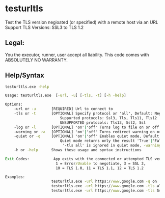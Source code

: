 # testurltls
Test the TLS version negioated (or specified) with a remote host via an URL
Support TLS Versions: SSL3 to TLS 1.2

## Legal:
You the executor, runner, user accept all liability.
This code comes with ABSOLUTELY NO WARRANTY.

## Help/Syntax
```cmd
testurltls.exe -help

Usage: testurltls.exe  [-url, -u] [-tls, -t] [-h -help]

Options:
    -url or -u       [REQUIRED] Url to connect to
    -tls or -t       [OPTIONAL] Specify protocol or 'all', Default: Negotiate
                         Supported protocols: Ssl3, Tls, Tls11, Tls12
                         UNSUPPORTED protocols: Tls13, Ssl2, Ssl
    -log or -l       [OPTIONAL] 'on'|'off' Turns log to file on or off, Default: 'off'
    -warning or -w   [OPTIONAL] 'on'|'off' Turns redirect warning on or off, Default: 'on'
    -quiet or -q     [OPTIONAL] 'on'|'off' Enables quiet mode, Default: 'off'
                         Quiet mode returns only the result 'True'|'False'
                          '-tls all' is ignored in quiet mode, -warning is set to 'off'
    -h or -help      Shows these usage and syntax instructions

Exit Codes:           App exits with the connected or attempted TLS version
                       1 = Error/Unable to negotiate, 3 = SSL 3,
                       10 = TLS 1.0, 11 = TLS 1.1, 12 = TLS 1.2

Examples:
                     testurltls.exe -url https://www.google.com -q on
                     testurltls.exe -url https://www.google.com -tls all
                     testurltls.exe -url https://www.google.com -tls Ssl3 -log on
```
